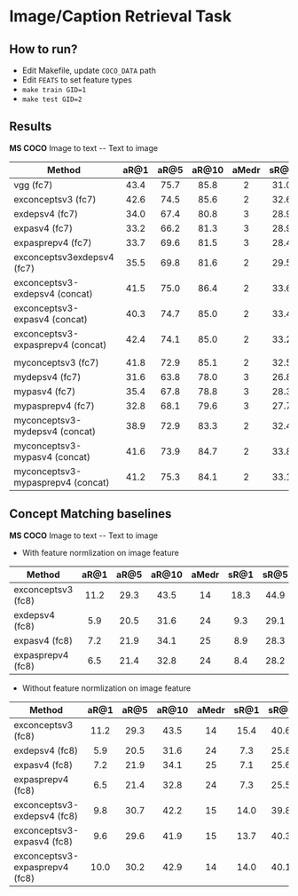 # Image/Caption Retrieval Task

## How to run?

  * Edit Makefile, update `COCO_DATA` path
  * Edit `FEATS` to set feature types
  * `make train GID=1`
  * `make test GID=2`
  
## Results

  **MS COCO**
  Image to text -- Text to image

| Method | aR@1 | aR@5 | aR@10 | aMedr | sR@1 | sR@5 | sR@10 | sMedr |
| ----- | :-----: | :-----: | :-----: | :-----: | :-----: | :-----: | :-----: | :-----: |
| vgg (fc7) | 43.4 | 75.7 | 85.8 | 2 | 31.0 | 66.7 | 79.9 | 3 
| exconceptsv3 (fc7) | 42.6 | 74.5 | 85.6 | 2 | 32.6 | 67.2 | 80.0 | 3 
| exdepsv4 (fc7) | 34.0 | 67.4 | 80.8 | 3 | 28.9 | 63.6 | 77.5 | 3 
| expasv4 (fc7) | 33.2 | 66.2 | 81.3 | 3 | 28.9 | 62.9 | 78.4 | 3
| expasprepv4 (fc7) | 33.7 | 69.6 | 81.5 | 3 | 28.4 | 64.0 | 78.2 | 3
| exconceptsv3exdepsv4 (fc7) | 35.5 | 69.8 | 81.6 | 2 | 29.5 | 64.6 | 78.9 | 3 
| exconceptsv3-exdepsv4 (concat) | 41.5 |  75.0 | 86.4 | 2 | 33.6 | 67.5 | 80.7 | 3
| exconceptsv3-expasv4 (concat) | 40.3 |  74.7 | 85.0 | 2 | 33.4 | 68.0 | 81.4 | 3
| exconceptsv3-expasprepv4 (concat) | 42.4 |  74.1 | 85.0 | 2 | 33.2 | 68.7 | 82.1 | 3
| | 
| myconceptsv3 (fc7) | 41.8 | 72.9 | 85.1 | 2 | 32.5 | 66.2 | 80.1 | 3 
| mydepsv4 (fc7) | 31.6 | 63.8 | 78.0 | 3 | 26.8 | 60.2 | 74.9 | 4 
| mypasv4 (fc7) | 35.4 | 67.8 |  78.8 | 3 | 28.3 | 62.1 | 76.5 | 3
| mypasprepv4 (fc7) | 32.8 | 68.1 | 79.6 | 3 | 27.7 | 62.4 | 77.3 | 3
| myconceptsv3-mydepsv4 (concat) | 38.9 |  72.9 | 83.3 | 2 | 32.4 | 66.9 | 80.5 |  3 
| myconceptsv3-mypasv4 (concat) |  41.6 | 73.9 | 84.7 | 2 | 33.8 | 67.3 | 80.6 | 3
| myconceptsv3-mypasprepv4 (concat) | 41.2 |  75.3 | 84.1 | 2 | 33.1 | 67.3 | 80.0 | 3

## Concept Matching baselines

  **MS COCO** Image to text -- Text to image
  * With feature normlization on image feature

| Method | aR@1 | aR@5 | aR@10 | aMedr | sR@1 | sR@5 | sR@10 | sMedr |
| ----- | :-----: | :-----: | :-----: | :-----: | :-----: | :-----: | :-----: | :-----: |
| exconceptsv3 (fc8) | 11.2 | 29.3 | 43.5 | 14 | 18.3 | 44.9 | 59.6 | 7
| exdepsv4 (fc8) | 5.9 | 20.5 | 31.6 | 24 | 9.3 | 29.1 | 43.0 | 14
| expasv4 (fc8) | 7.2 | 21.9 | 34.1 | 25 | 8.9 | 28.3 | 42.9 | 14
| expasprepv4 (fc8) | 6.5 | 21.4 | 32.8 | 24 | 8.4 | 28.2 | 43.0 | 14
  
  * Without feature normlization on image feature

| Method | aR@1 | aR@5 | aR@10 | aMedr | sR@1 | sR@5 | sR@10 | sMedr |
| ----- | :-----: | :-----: | :-----: | :-----: | :-----: | :-----: | :-----: | :-----: |
| exconceptsv3 (fc8) | 11.2 | 29.3 | 43.5 | 14 | 15.4 | 40.6 | 55.8 | 8
| exdepsv4 (fc8) | 5.9 | 20.5 | 31.6 | 24 | 7.3 | 25.8 | 40.3 | 16
| expasv4 (fc8) | 7.2 | 21.9 | 34.1 | 25 | 7.1 | 25.6 | 39.2 | 17
| expasprepv4 (fc8) | 6.5 | 21.4 | 32.8 | 24 | 7.3 | 25.5 | 39.5 | 16
| exconceptsv3-exdepsv4 (fc8) | 9.8 | 30.7 | 42.2 | 15 | 14.0 | 39.8 | 55.4 | 9
| exconceptsv3-expasv4 (fc8) | 9.6 | 29.6 | 41.9 | 15 | 13.7 | 40.3 | 55.8 | 8
| exconceptsv3-expasprepv4 (fc8) | 10.0 | 30.2 | 42.9 | 14 | 14.0 | 40.1 | 55.6 | 8
